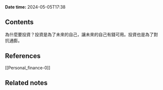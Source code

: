 **Date time:** 2024-05-05T17:38
## Contents
為什麼要投資？投資是為了未來的自己，讓未來的自己有錢可用。投資也是為了對抗通膨。
## References
[[Personal_finance-0]]

## Related notes


